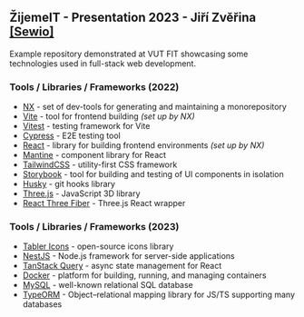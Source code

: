 ## ŽijemeIT - Presentation 2023 - Jiří Zvěřina [[Sewio]](https://www.sewio.net/)

Example repository demonstrated at VUT FIT showcasing some technologies used in full-stack web development.

### Tools / Libraries / Frameworks (2022)

-   [NX](https://nx.dev/) - set of dev-tools for generating and maintaining a monorepository
-   [Vite](https://vitejs.dev/) - tool for frontend building _(set up by NX)_
-   [Vitest](https://vitest.dev/) - testing framework for Vite
-   [Cypress](https://www.cypress.io/) - E2E testing tool
-   [React](https://react.dev/) - library for building frontend environments _(set up by NX)_
-   [Mantine](https://mantine.dev/) - component library for React
-   [TailwindCSS](https://tailwindcss.com/) - utility-first CSS framework
-   [Storybook](https://storybook.js.org/) - tool for building and testing of UI components in isolation
-   [Husky](https://typicode.github.io/husky/) - git hooks library
-   [Three.js](https://threejs.org/) - JavaScript 3D library
-   [React Three Fiber](https://docs.pmnd.rs/react-three-fiber/getting-started/introduction) - Three.js React wrapper

### Tools / Libraries / Frameworks (2023)

-   [Tabler Icons](https://tabler-icons.io/) - open-source icons library
-   [NestJS](https://nestjs.com/) - Node.js framework for server-side applications
-   [TanStack Query](https://tanstack.com/query/latest) - async state management for React
-   [Docker](https://www.docker.com/) - platform for building, running, and managing containers
-   [MySQL](https://www.mysql.com/) - well-known relational SQL database
-   [TypeORM](https://typeorm.io/) - Object–relational mapping library for JS/TS supporting many databases
